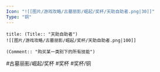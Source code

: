 ```yaml
---
Icon: "![[图片/游戏攻略/古墓丽影/崛起/奖杯/天助自助者.png|30]]"
Type: "铜"
---
```

```ad-common-bronze-trophy
title: (Title:: "天助自助者")
![[图片/游戏攻略/古墓丽影/崛起/奖杯/天助自助者.png|100]]

(Comment:: "购买某一类别下的所有技能")
```

#古墓丽影/崛起/奖杯 #奖杯 #奖杯/铜
